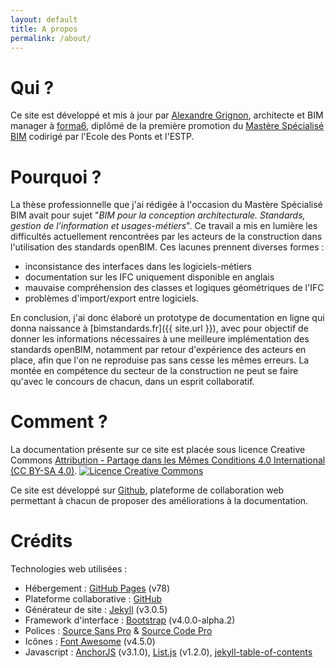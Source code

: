 ```yaml
---
layout: default
title: A propos
permalink: /about/
---
```


# Qui ?

Ce site est développé et mis à jour par [Alexandre Grignon](https://fr.linkedin.com/in/alexandregrignon), architecte et BIM manager à [forma6](http://www.forma6.net), diplômé de la première promotion du [Mastère Spécialisé BIM](http://www.enpc.fr/node/12839) codirigé par l'Ecole des Ponts et l'ESTP.

# Pourquoi ?

La thèse professionnelle que j'ai rédigée à l'occasion du Mastère Spécialisé BIM avait pour sujet "*BIM pour la conception architecturale. Standards, gestion de l’information et usages-métiers*". Ce travail a mis en lumière les difficultés actuellement rencontrées par les acteurs de la construction dans l'utilisation des standards openBIM. Ces lacunes prennent diverses formes :

* inconsistance des interfaces dans les logiciels-métiers
* documentation sur les IFC uniquement disponible en anglais
* mauvaise compréhension des classes et logiques géométriques de l'IFC
* problèmes d'import/export entre logiciels.

En conclusion, j'ai donc élaboré un prototype de documentation en ligne qui donna naissance à [bimstandards.fr]({{ site.url }}), avec pour objectif de donner les informations nécessaires à une meilleure implémentation des standards openBIM, notamment par retour d'expérience des acteurs en place, afin que l'on ne reproduise pas sans cesse les mêmes erreurs. La montée en compétence du secteur de la construction ne peut se faire qu'avec le concours de chacun, dans un esprit collaboratif.

# Comment ?

La documentation présente sur ce site est placée sous licence Creative Commons [Attribution - Partage dans les Mêmes Conditions 4.0 International (CC BY-SA 4.0)](http://creativecommons.org/licenses/by-sa/4.0/deed.fr). <a rel="license" href="http://creativecommons.org/licenses/by-sa/4.0/"><img alt="Licence Creative Commons" style="border-width:0" src="https://i.creativecommons.org/l/by-sa/4.0/88x31.png" /></a>

Ce site est développé sur [Github](https://github.com), plateforme de collaboration web permettant à chacun de proposer des améliorations à la documentation.

# Crédits

Technologies web utilisées :

* Hébergement : [GitHub Pages](https://pages.github.com) (v78)
* Plateforme collaborative : [GitHub](https://github.com)
* Générateur de site : [Jekyll](http://jekyllrb.com) (v3.0.5)
* Framework d'interface : [Bootstrap](http://getbootstrap.com) (v4.0.0-alpha.2)
* Polices : [Source Sans Pro](https://www.google.com/fonts/specimen/Source+Sans+Pro) & [Source Code Pro](https://www.google.com/fonts/specimen/Source+Code+Pro)
* Icônes : [Font Awesome](https://fortawesome.github.io/Font-Awesome/) (v4.5.0)
* Javascript : [AnchorJS](https://github.com/bryanbraun/anchorjs) (v3.1.0), [List.js](http://www.listjs.com) (v1.2.0), [jekyll-table-of-contents](https://github.com/ghiculescu/jekyll-table-of-contents)
